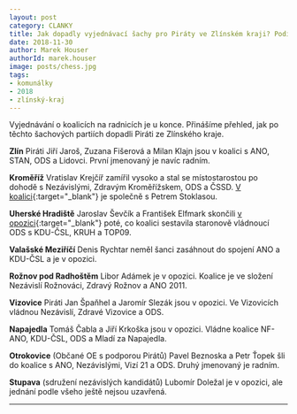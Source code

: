 ```yaml
---
layout: post
category: CLANKY
title: Jak dopadly vyjednávací šachy pro Piráty ve Zlínském kraji? Podívejte se na přehled
date: 2018-11-30
author: Marek Houser
authorId: marek.houser
image: posts/chess.jpg
tags: 
- komunálky
- 2018
- zlínský-kraj
---
```

Vyjednávání o koalicích na radnicích je u konce. Přinášíme přehled, jak po těchto šachových partiích dopadli Piráti ze Zlínského kraje.

__Zlín__
Piráti Jiří Jaroš, Zuzana Fišerová a Milan Klajn jsou v koalici s ANO, STAN, ODS a Lidovci. První jmenovaný je navíc radním.

__Kroměříž__
Vratislav Krejčíř zamířil vysoko a stal se místostarostou po dohodě s Nezávislými, Zdravým Kroměřížskem, ODS a ČSSD. [V koalici](https://kromeriz.pirati.cz/aktuality/Pirati-kromeriz-obsadili-radnici.html){:target="_blank"} je společně s Petrem Stoklasou.

__Uherské Hradiště__
Jaroslav Ševčík a František Elfmark skončili [v opozici](https://uh.pirati.cz/aktuality/pirati-uh-miri-do-opozice.html){:target="_blank"} poté, co koalici sestavila staronově vládnoucí ODS s KDU-ČSL, KRUH a TOP09.

__Valašské Meziříčí__
Denis Rychtar neměl šanci zasáhnout do spojení ANO a KDU-ČSL a je v opozici.

__Rožnov pod Radhoštěm__
Libor Adámek je v opozici. Koalice je ve složení Nezávislí Rožnováci, Zdravý Rožnov a ANO 2011.

__Vizovice__
Piráti Jan Špaňhel a Jaromír Slezák jsou v opozici. Ve Vizovicích vládnou Nezávislí, Zdravé Vizovice a ODS.

__Napajedla__
Tomáš Čabla a Jiří Krkoška jsou v opozici. Vládne koalice NF-ANO, KDU-ČSL, ODS a Mladí za Napajedla.

__Otrokovice__ (Občané OE s podporou Pirátů)
Pavel Beznoska a Petr Ťopek šli do koalice s ANO, Nezávislými, Vizí 21 a ODS. Druhý jmenovaný je radním.

__Stupava__ (sdružení nezávislých kandidátů)
Lubomír Doležal je v opozici, ale jednání podle všeho ještě nejsou uzavřená.

- - -
